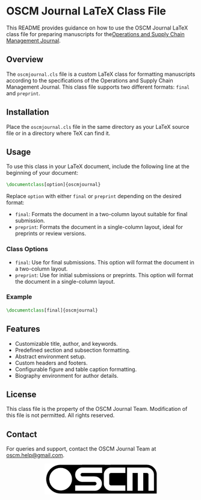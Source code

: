# OSCM Journal LaTeX Class File

This README provides guidance on how to use the OSCM Journal LaTeX class file for preparing manuscripts for the[Operations and Supply Chain Management Journal](https://journal.oscm-forum.org/).

## Overview

The `oscmjournal.cls` file is a custom LaTeX class for formatting manuscripts according to the specifications of the Operations and Supply Chain Management Journal. This class file supports two different formats: `final` and `preprint`.

## Installation

Place the `oscmjournal.cls` file in the same directory as your LaTeX source file or in a directory where TeX can find it.

## Usage

To use this class in your LaTeX document, include the following line at the beginning of your document:

```latex
\documentclass[option]{oscmjournal}
```

Replace `option` with either `final` or `preprint` depending on the desired format:

- `final`: Formats the document in a two-column layout suitable for final submission.
- `preprint`: Formats the document in a single-column layout, ideal for preprints or review versions.

### Class Options

- `final`: Use for final submissions. This option will format the document in a two-column layout.
- `preprint`: Use for initial submissions or preprints. This option will format the document in a single-column layout.

### Example

```latex
\documentclass[final]{oscmjournal}
```

## Features

- Customizable title, author, and keywords.
- Predefined section and subsection formatting.
- Abstract environment setup.
- Custom headers and footers.
- Configurable figure and table caption formatting.
- Biography environment for author details.

## License

This class file is the property of the OSCM Journal Team. Modification of this file is not permitted. All rights reserved.

## Contact

For queries and support, contact the OSCM Journal Team at oscm.help@gmail.com.

<p align="center">
    <img src="./figs/oscm.png" width="300px">
</p>
